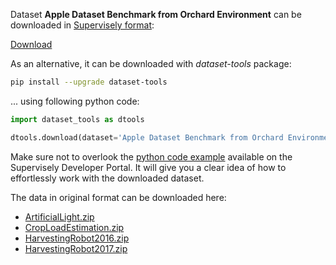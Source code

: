 Dataset **Apple Dataset Benchmark from Orchard Environment** can be downloaded in [Supervisely format](https://developer.supervisely.com/api-references/supervisely-annotation-json-format):

 [Download](https://www.dropbox.com/scl/fi/ajcn5g642vzc60p7eqmfi/apple-dataset-benchmark-from-orchard-environment-DatasetNinja.tar?rlkey=o92k6cr136rteodbcc6k6tioe&dl=1)

As an alternative, it can be downloaded with *dataset-tools* package:
``` bash
pip install --upgrade dataset-tools
```

... using following python code:
``` python
import dataset_tools as dtools

dtools.download(dataset='Apple Dataset Benchmark from Orchard Environment', dst_dir='~/dataset-ninja/')
```
Make sure not to overlook the [python code example](https://developer.supervisely.com/getting-started/python-sdk-tutorials/iterate-over-a-local-project) available on the Supervisely Developer Portal. It will give you a clear idea of how to effortlessly work with the downloaded dataset.

The data in original format can be downloaded here:

- [ArtificialLight.zip](https://rex.libraries.wsu.edu/view/fileRedirect?instCode=01ALLIANCE_WSU&filePid=13356462160001842&download=true)
- [CropLoadEstimation.zip](https://rex.libraries.wsu.edu/view/fileRedirect?instCode=01ALLIANCE_WSU&filePid=13356462140001842&download=true)
- [HarvestingRobot2016.zip](https://rex.libraries.wsu.edu/view/fileRedirect?instCode=01ALLIANCE_WSU&filePid=13356462080001842&download=true)
- [HarvestingRobot2017.zip](https://rex.libraries.wsu.edu/view/fileRedirect?instCode=01ALLIANCE_WSU&filePid=13356462040001842&download=true)
